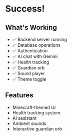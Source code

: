 # Success!

## What's Working
- ✅ Backend server running
- ✅ Database operations
- ✅ Authentication
- ✅ AI chat with Gemini
- ✅ Health tracking
- ✅ Guardian orb
- ✅ Sound player
- ✅ Theme toggle

## Features
- Minecraft-themed UI
- Health tracking system
- AI assistant
- Ambient sounds
- Interactive guardian orb

